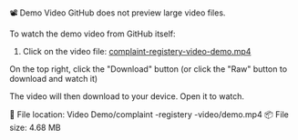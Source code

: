📽 Demo Video
GitHub does not preview large video files.

To watch the demo video from GitHub itself:

1. Click on the video file: [complaint-registery-video-demo.mp4
](https://github.com/Gattu-Nandini/Online-Complaint-Registration-and-Management-System/blob/main/Video%20Demo/complaint-registery-video-demo.mp4)


On the top right, click the "Download" button
(or click the "Raw" button to download and watch it)

The video will then download to your device. Open it to watch.

📁 File location: Video Demo/complaint -registery -video/demo.mp4
📦 File size: 4.68 MB
